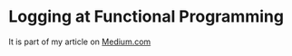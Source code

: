 # Logging at Functional Programming

It is part of my article on [Medium.com](https://darrmirr.medium.com/logging-at-functional-programming-efd95da734d1)
